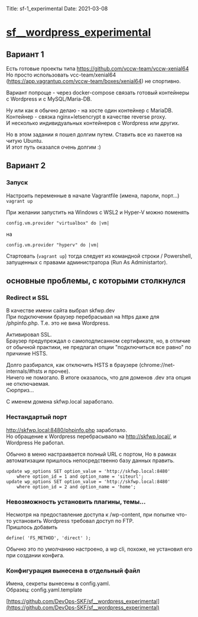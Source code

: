 Title: sf-1_experimental
Date: 2021-03-08

# [sf__wordpress_experimental](https://github.com/DevOps-SKF/sf__wordpress_experimental)

## Вариант 1

Есть готовые проекты типа https://github.com/vccw-team/vccw-xenial64  
Но просто использовать vcc-team/xenial64 (https://app.vagrantup.com/vccw-team/boxes/xenial64) не спортивно.

Вариант попроще - через docker-compose связать готовый контейнеры с Wordpress и с MySQL/Maria-DB.

Ну или как я обычно делаю - на хосте один контейнер с MariaDB.  
Контейнер - связка nginx+letsencrypt в качестве reverse proxy.  
И несколько индивидуальных контейнеров с Wordpress или других.  

Но в этом задании я пошел долгим путем. Ставить все из пакетов на читую Ubuntu.  
И этот путь  оказался очень долгим :)

## Вариант 2

### Запуск

Настроить переменные в начале Vagrantfile (имена, пароли, порт...)  
`vagrant up`

При желании запустить на Windows с WSL2 и Hyper-V можно поменять

    config.vm.provider "virtualbox" do |vm|  
на

    config.vm.provider "hyperv" do |vm|  


Стартовать (`vagrant up`) тогда следует из командной строки / Powershell, запущенных с правами администратора (Run As Administartor).


## основные проблемы, с которыми столкнулся

### Redirect и SSL

В качестве имени сайта выбрал skfwp.dev  
При подключении браузер перебрасывал на https даже для /phpinfo.php. Т.е. это не вина Wordpress.

Активировал SSL.  
Браузер предупреждал о самоподписанном сертификате, но, в отличие от обычной практики, не предлагал опции "подключиться все равно" по причиние HSTS.

Долго разбирался, как отключить HSTS в браузере (chrome://net-internals/#hsts и прочее).  
Ничего не помогало. В итоге оказалось, что для доменов .dev эта опция не отключаемая.  
Сюрприз...

С именем домена skfwp.local заработало.

### Нестандартый порт

http://skfwp.local:8480/phpinfo.php заработало.  
Но обращение к Wordpress перебрасывало на http://skfwp.local/, и Wordpress Не работал.  

Обычно в меню настраивается полный URL с портом, Но в рамках автоматизации пришлось непосредственно базу данных править.

    update wp_options SET option_value = 'http://skfwp.local:8480' 
        where option_id = 1 and option_name = 'siteurl';
    update wp_options SET option_value = 'http://skfwp.local:8480' 
        where option_id = 2 and option_name = 'home';

### Невозможность установить плагины, темы...

Несмотря на предоставление доступа к /wp-content, при попытке что-то установить Wordpress требовал доступ по FTP.  
Пришлось добавить

    define( 'FS_METHOD', 'direct' );

Обычно это по умолчанию настроено, а wp cli, похоже, не установил его при создании конфига.

### Конфигурация вынесена в отдельный файл

Имена, секреты вынесены в config.yaml.  
Образец: config.yaml.template

[https://github.com/DevOps-SKF/sf__wordpress_experimental](https://github.com/DevOps-SKF/sf__wordpress_experimental)
